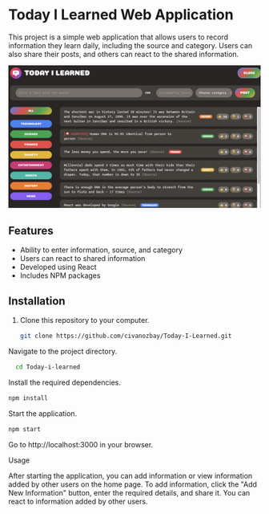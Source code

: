 
# Today I Learned Web Application

This project is a simple web application that allows users to record information they learn daily, including the source and category. Users can also share their posts, and others can react to the shared information.

<img src="v1/today-i-learned-overview.png" alt="Overview" width="800"/>

## Features

- Ability to enter information, source, and category
- Users can react to shared information
- Developed using React
- Includes NPM packages

## Installation

1. Clone this repository to your computer.
   ```bash
   git clone https://github.com/civanozbay/Today-I-Learned.git
Navigate to the project directory.
```bash
  cd Today-i-learned
```
Install the required dependencies.
  ```bash
npm install
```
Start the application.
```bash
npm start
```
Go to http://localhost:3000 in your browser.

Usage

After starting the application, you can add information or view information added by other users on the home page.
To add information, click the "Add New Information" button, enter the required details, and share it.
You can react to information added by other users.
